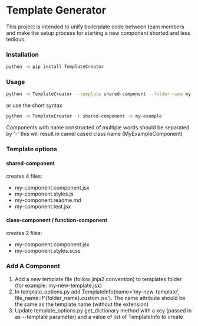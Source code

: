 # Template Generator

This project is intended to unify boilerplate code between team members and make the setup process for starting a new component shorted and less tedious.

### Installation
```bash
python -m pip install TemplateCreator
```

### Usage
```bash
python -m TemplateCreator --template shared-component --folder-name my-example
```  
or use the short syntax
```bash
python -m TemplateCreator -t shared-component -n my-example
```
Components with name constructed of multiple words should be separated by '-' this will result in camel cased class name (MyExampleComponent)

### Template options
#### shared-component
creates 4 files:
* my-component.component.jsx
* my-component.styles.js
* my-component.readme.md
* my-component.test.jsx

#### class-component / function-component
creates 2 files:
* my-component.component.jsx
* my-component.styles.scss

### Add A Component
1. Add a new template file (follow jinja2 convention) to templates folder (for example: my-new-template.jsx) 
2. In template_options.py add TemplateInfo(name='my-new-template', file_name=f'{folder_name}.custom.jsx'). 
The name attribute should be the same as the template name (without the extension)
3. Update template_options.py get_dictionary method with a key (passed in as --template parameter) 
and a value of list of TemplateInfo to create  
